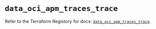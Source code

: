 # `data_oci_apm_traces_trace`

Refer to the Terraform Registory for docs: [`data_oci_apm_traces_trace`](https://registry.terraform.io/providers/oracle/oci/6.18.0/docs/data-sources/apm_traces_trace).

